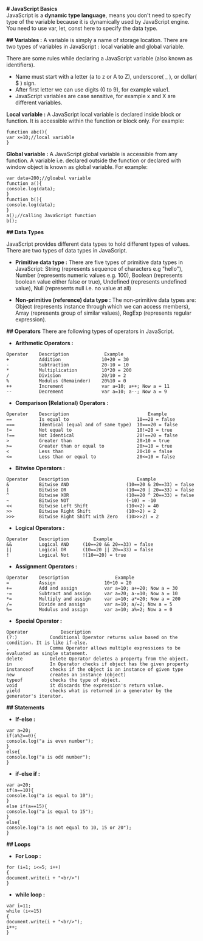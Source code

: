**# JavaScript Basics**  
JavaScript is a **dynamic type language**, means you don't need to specify type of the variable because it is dynamically used by JavaScript engine. You need to use var, let, const here to specify the data type.  

**## Variables :** A variable is simply a name of storage location. There are two types of variables in JavaScript : local variable and global variable.

There are some rules while declaring a JavaScript variable (also known as identifiers).  
- Name must start with a letter (a to z or A to Z), underscore( _ ), or dollar( $ ) sign.  
- After first letter we can use digits (0 to 9), for example value1.  
- JavaScript variables are case sensitive, for example x and X are different variables.  

**Local variable :** A JavaScript local variable is declared inside block or function. It is accessible within the function or block only. For example:
```
function abc(){  
var x=10;//local variable  
}
```

**Global variable :** A JavaScript global variable is accessible from any function. A variable i.e. declared outside the function or declared with window object is known as global variable. For example:
```
var data=200;//gloabal variable  
function a(){  
console.log(data);  
}  
function b(){  
console.log(data);  
}  
a();//calling JavaScript function  
b();  
```

**## Data Types**

JavaScript provides different data types to hold different types of values. There are two types of data types in JavaScript.  
- **Primitive data type :** There are five types of primitive data types in JavaScript: String (represents sequence of characters e.g "hello"), Number (represents numeric values e.g. 100), Boolean (represents boolean value either false or true), Undefined (represents undefined value), Null (represents null i.e. no value at all)

- **Non-primitive (reference) data type :** The non-primitive data types are: Object (represents instance through which we can access members), Array (represents group of similar values), RegExp (represents regular expression).

**## Operators**
There are following types of operators in JavaScript.  
- **Arithmetic Operators :** 
```
Operator	Description	            Example
+	        Addition	           10+20 = 30
-	        Subtraction	           20-10 = 10
*	        Multiplication	       10*20 = 200
/	        Division	           20/10 = 2
%	        Modulus (Remainder)	   20%10 = 0
++	        Increment	           var a=10; a++; Now a = 11
--	        Decrement	           var a=10; a--; Now a = 9
```
- **Comparison (Relational) Operators :**
```
Operator	Description	                            Example
==	        Is equal to                         10==20 = false
===	        Identical (equal and of same type)  10===20 = false
!=	        Not equal to                        10!=20 = true
!==	        Not Identical                       20!==20 = false
>	        Greater than                        20>10 = true
>=	        Greater than or equal to            20>=10 = true
<	        Less than                           20<10 = false
<=	        Less than or equal to               20<=10 = false
```
- **Bitwise Operators :**
```
Operator	Description	                        Example
&	        Bitwise AND	                    (10==20 & 20==33) = false
|	        Bitwise OR	                    (10==20 | 20==33) = false
^	        Bitwise XOR	                    (10==20 ^ 20==33) = false
~	        Bitwise NOT	                    (~10) = -10
<<	        Bitwise Left Shift	            (10<<2) = 40
>>	        Bitwise Right Shift	            (10>>2) = 2
>>>	        Bitwise Right Shift with Zero	(10>>>2) = 2
```
- **Logical Operators :**
```
Operator	Description	        Example
&&	        Logical AND	    (10==20 && 20==33) = false
||	        Logical OR	    (10==20 || 20==33) = false
!	        Logical Not	    !(10==20) = true
```

- **Assignment Operators :**
```
Operator	Description	                Example
=	        Assign	                10+10 = 20
+=	        Add and assign	        var a=10; a+=20; Now a = 30
-=	        Subtract and assign	    var a=20; a-=10; Now a = 10
*=	        Multiply and assign	    var a=10; a*=20; Now a = 200
/=	        Divide and assign	    var a=10; a/=2; Now a = 5
%=	        Modulus and assign	    var a=10; a%=2; Now a = 0
```
- **Special Operator :**
```
Operator	        Description
(?:)	        Conditional Operator returns value based on the condition. It is like if-else.
,	            Comma Operator allows multiple expressions to be evaluated as single statement.
delete	        Delete Operator deletes a property from the object.
in	            In Operator checks if object has the given property
instanceof	    checks if the object is an instance of given type
new	            creates an instance (object)
typeof	        checks the type of object.
void	        it discards the expression's return value.
yield	        checks what is returned in a generator by the generator's iterator.
```

**## Statements**
- **If-else :**
```
var a=20;  
if(a%2==0){  
console.log("a is even number");  
}  
else{  
console.log("a is odd number");  
}  
```

- **if-else if :**
```
var a=20;  
if(a==10){  
console.log("a is equal to 10");  
}  
else if(a==15){  
console.log("a is equal to 15");  
}
else{  
console.log("a is not equal to 10, 15 or 20");  
}  
```

**## Loops**
- **For Loop :**
```
for (i=1; i<=5; i++)  
{  
document.write(i + "<br/>")  
}  
```

- **while loop :**
```
var i=11;  
while (i<=15)  
{  
document.write(i + "<br/>");  
i++;  
}  
```